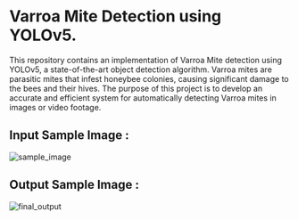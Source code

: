 # Varroa Mite Detection using YOLOv5.

This repository contains an implementation of Varroa Mite detection using YOLOv5, a state-of-the-art object detection algorithm. Varroa mites are parasitic mites that infest honeybee colonies, causing significant damage to the bees and their hives. The purpose of this project is to develop an accurate and efficient system for automatically detecting Varroa mites in images or video footage.

## Input Sample Image :

![sample_image](https://user-images.githubusercontent.com/97228745/236753140-e448b3e6-a19c-4204-80ad-5efc2bfa05bb.png)

## Output Sample Image :

![final_output](https://user-images.githubusercontent.com/97228745/236753160-e9fb5cc6-a8a6-49d1-9f39-f095b28ab582.jpg)
